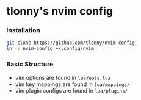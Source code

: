 # tlonny's nvim config

### Installation

```bash
git clone https://github.com/tlonny/nvim-config
ln -s nvim-config ~/.config/nvim
```

### Basic Structure

  - vim options are found in `lua/opts.lua`
  - vim key mappings are found in `lua/mappings/`
  - vim plugin configs are found in `lua/plugins/`
